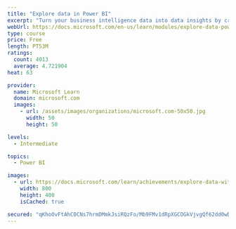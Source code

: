 ```yaml
---
title: "Explore data in Power BI"
excerpt: "Turn your business intelligence data into data insights by creating and configuring Power BI dashboards."
webUrl: https://docs.microsoft.com/en-us/learn/modules/explore-data-power-bi/
type: course
price: Free
length: PT53M
ratings:
  count: 4013
  average: 4.721904
heat: 63

provider:
  name: Microsoft Learn
  domain: microsoft.com
  images:
    - url: /assets/images/organizations/microsoft.com-50x50.jpg
      width: 50
      height: 50

levels:
  - Intermediate

topics:
  - Power BI

images:
  - url: https://docs.microsoft.com/learn/achievements/explore-data-with-power-bi-desktop-social.png
    width: 800
    height: 400
    isCached: true

secured: "qKhoOvFtAhC0CNs7hrmDMmkJsiRQzFo/Mb9FMv1dRpXGCOGkVjvgQf62dd0wDSNs+WYx8KFivWMPKOU3CWTej+eF6MjdrEXE1YAIsPff3H/W+gU8GnodF5qSe2hF4cqEGYsf6fQP3plMR5Dowpt+VDz/jG6AwexFDjmKjHZt/M8+5WGRkFDL05yPFb81hMIwe8qSoNMJPgA0tnrJkI6vjZ+jsV7JAmJqaBVHQFJ2gyFy9EvooAePoK/IB4HsFm3g5kjNPXWkyNyGYZ/gnBNlYS0SqE3i8j/YMdsQmidVnYczvBYxKFuM7eST2UCUmW6MLFHsGTkpm1x2fNTt1GvWdZqR3yE5axjx1qoufLXFnDINewsnbfy6kBqgbjfPz50W1iJV55YsY3kWTY7itI26ALGo3HFrLiSL9xwkjmnlqtk=;uBYLWP1MYBy1cSjygHCXXw=="
---
```


